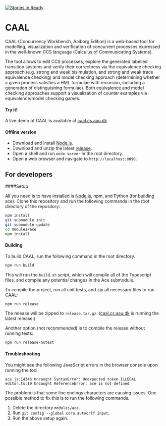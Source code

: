 [![Stories in Ready](https://badge.waffle.io/caal/caal.svg?label=ready&title=Ready)](http://waffle.io/caal/caal)
# CAAL

CAAL (Concurrency Workbench, Aalborg Edition) is a web-based tool for modelling, visualization and verification of concurrent processes expressed in the well-known CCS language (Calculus of Communicating Systems).

The tool allows to edit CCS processes, explore the generated labelled transition systems and verify their correctness via the equivalence checking approach (e.g. strong and weak bisimulation, and strong and weak trace equivalence checking) and model checking approach (determining whether a given process satisfies a HML formulae with recursion, including a generation of distinguishing formulae). Both equivalence and model checking approaches support a visualization of counter examples via equivalence/model checking games.

#### Try it!

A live demo of CAAL is available at [caal.cs.aau.dk](http://caal.cs.aau.dk/)

#### Offline version

- Download and install [Node.js](http://nodejs.org/).
- Download and unzip the latest [release](http://caal.cs.aau.dk/release.tar.gz).
- Open a shell and run ```node server``` in the root directory.
- Open a web browser and navigate to ```http://localhost:8090```.

## For developers

####Setup

All you need is to have installed is [Node.js](http://nodejs.org/), npm, and Python (for building ace).
Clone this repository and run the following commands in the root directory of the repository:
```bash
npm install
git submodule init
git submodule update
cd modules/ace
npm install
```

#### Building

To build CAAL, run the following command in the root directory.

```bash
npm run build
```
This will run the ``` build.sh ``` script, which will compile all of the Typescript files, and compile any potential changes in the Ace submodule.


To compile the project, run all unit tests, and zip all necessary files to run CAAL:
```bash
npm run release
```
The release will be zipped to ```release.tar.gz```. ([caal.cs.aau.dk](http://caal.cs.aau.dk/) is running the latest release.)

Another option (not recommended) is to compile the release without running tests:
```bash
npm run release-notest
```

#### Troubleshooting

You might see the following JavaScript errors in the browser console upon running the tool.
```
ace.js:14346 Uncaught SyntaxError: Unexpected token ILLEGAL
editor.ts:19 Uncaught ReferenceError: ace is not defined
```
The problem is that some line endings characters are causing issues. One possible method to fix this is to run the following commands.

1. Delete the directory ``` modules/ace ```.
2. Run ```git config --global core.autocrlf input```.
3. Run the above setup again.
